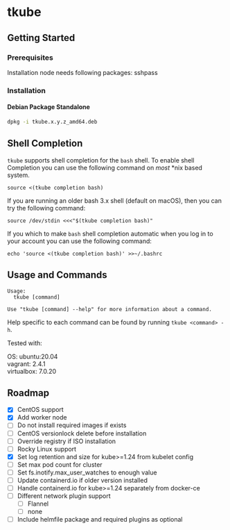 # tkube

## Getting Started

### Prerequisites
Installation node needs following packages:
sshpass

### Installation

#### Debian Package Standalone
```sh
dpkg -i tkube.x.y.z_amd64.deb
```

## Shell Completion

`tkube` supports shell completion for the `bash` shell. To enable shell
Completion you can use the following command on *most* \*nix based system.

```shell
source <(tkube completion bash)
```

If you are running an older bash 3.x shell (default on macOS), then you can try
the following command:

```shell
source /dev/stdin <<<"$(tkube completion bash)"
```

If you which to make `bash` shell completion automatic when you log in to your
account you can use the following command:

```shell
echo 'source <(tkube completion bash)' >>~/.bashrc
```

## Usage and Commands

```shell
Usage:
  tkube [command]

Use "tkube [command] --help" for more information about a command.
```

Help specific to each command can be found by running `tkube <command> -h`.

Tested with:

OS: ubuntu:20.04\
vagrant: 2.4.1\
virtualbox: 7.0.20

## Roadmap

- [x] CentOS support
- [x] Add worker node
- [ ] Do not install required images if exists
- [ ] CentOS versionlock delete before installation
- [ ] Override registry if ISO installation
- [ ] Rocky Linux support
- [x] Set log retention and size for kube>=1.24 from kubelet config
- [ ] Set max pod count for cluster
- [ ] Set fs.inotify.max_user_watches to enough value
- [ ] Update containerd.io if older version installed
- [ ] Handle containerd.io for kube>=1.24 separately from docker-ce
- [ ] Different network plugin support
    - [ ] Flannel
    - [ ] none
- [ ] Include helmfile package and required plugins as optional
